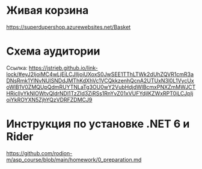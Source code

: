 # Живая корзина
https://superdupershop.azurewebsites.net/Basket

# Схема аудитории
Ссылка: https://jstrieb.github.io/link-lock/#eyJ2IjoiMC4wLjEiLCJlIjoiUXoxS0JwSEE1TThLTWk2dUhZQVR1cmR3aDNsRmk1YlNvNUlSNDdJMThKdXhVc1VCQkkzenhQcnA2UTUxN3l0L1VycUxoWlB1V0ZMQUpQdmRUYTNLaTg3OU0wY2VubHdjdWlBcmxPNXZmMWJCTHRicllyYkNlOWtvQldrNDl1TzZId3ZiRSs1RnYvZ01xVUFYdjlKZWxRPT0iLCJpIjoiYkROYXN5ZjhYQzVDRFZDMCJ9

# Инструкция по установке .NET 6 и Rider
https://github.com/rodion-m/asp_course/blob/main/homework/0_preparation.md
